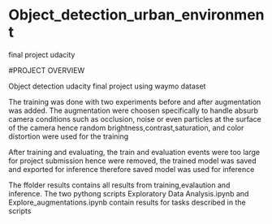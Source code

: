 # Object_detection_urban_environment
final project udacity

#PROJECT OVERVIEW

Object detection udacity final project using waymo dataset


The training was done with two experiments before and after augmentation was added.
The augmentation were choosen specifically to handle absurb camera conditions
such as occlusion, noise or even particles at the surface of the camera hence 
random brightness,contrast,saturation, and color distortion were used for the 
training

After training and evaluating, the train and evaluation events were too large for project submission hence were removed,
the trained model was saved and exported for inference therefore saved model was used for inference

The ffolder results contains all results from training,evalaution and inference. The two pythong scripts Exploratory Data Analysis.ipynb
and Explore_augmentations.ipynb contain results for tasks described in the scripts


